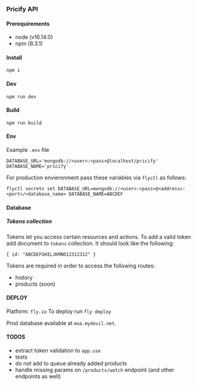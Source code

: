 ### Pricify API

#### Prerequirements

- node (v16.14.0)
- npm (8.3.1)

#### Install

`npm i`

#### Dev

`npm run dev`

#### Build

`npm run build`

#### Env

Example `.env` file

```
DATABASE_URL='mongodb://<user>:<pass>@localhost/pricify'
DATABASE_NAME='pricify'
```

For production envieronment pass these variables via `flyctl` as follows:

```
flyctl secrets set DATABASE_URL=mongodb://<user>:<pass>@<address>:<port>/<database_name> DATABASE_NAME=ABCDEF
```

#### Database

##### Tokens collection

Tokens let you access certain resources and actions.
To add a valid token add document to `tokens` collection. It should look like the following:

```
{ id: "ABCDEFGHILJKMNO12312312" }
```

Tokens are required in order to access the following routes:

- history
- products (soon)

#### DEPLOY
Platform: `fly.io`
To deploy run `fly deploy`

Prod database available at `moa.mydevil.net`.

#### TODOS

- extract token validation to `app.use`
- tests
- do not add to queue already added products
- handle missing params on `/products/watch` endpoint (and other endpoints as well)


